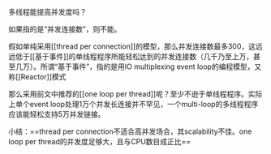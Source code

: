 多线程能提高并发度吗？

如果指的是“并发连接数”，则不能。

假如单纯采用[[thread per connection]]的模型，那么并发连接数最多300，这远远低于[[基于事件]]的单线程程序所能轻松达到的并发连接数（几千乃至上万，甚至几万）。所谓“基于事件”，指的是用IO multiplexing event loop的编程模型，又称[[Reactor]]模式

那么采用前文中推荐的[[one loop per thread]]呢？至少不逊于单线程程序。实际上单个event loop处理1万个并发长连接并不罕见，一个multi-loop的多线程程序应该能轻松支持5万并发链接。

小结：==thread per connection不适合高并发场合，其scalability不佳。one loop per thread的并发度足够大，且与CPU数目成正比==